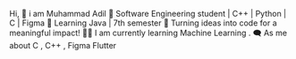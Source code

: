 Hi, 👏 i am Muhammad Adil
👋 Software Engineering student | C++ | Python | C | Figma 🚀 Learning Java | 7th semester 🌟 Turning ideas into code for a meaningful impact!
👨‍💻 I am currently learning Machine Learning .
🗨️ As me about C , C++ ,  Figma Flutter





